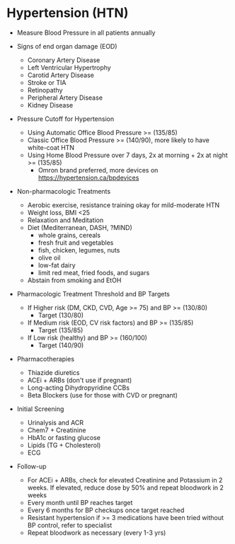 # Hypertension (HTN)

- Measure Blood Pressure in all patients annually

- Signs of end organ damage (EOD)
    - Coronary Artery Disease
    - Left Ventricular Hypertrophy
    - Carotid Artery Disease
    - Stroke or TIA
    - Retinopathy
    - Peripheral Artery Disease
    - Kidney Disease

- Pressure Cutoff for Hypertension
    - Using Automatic Office Blood Pressure >= (135/85)
    - Classic Office Blood Pressure >= (140/90), more likely to have white-coat HTN
    - Using Home Blood Pressure over 7 days, 2x at morning + 2x at night >= (135/85)
        - Omron brand preferred, more devices on https://hypertension.ca/bpdevices

- Non-pharmacologic Treatments
    - Aerobic exercise, resistance training okay for mild-moderate HTN
    - Weight loss, BMI <25
    - Relaxation and Meditation
    - Diet (Mediterranean, DASH, ?MIND)
        - whole grains, cereals
        - fresh fruit and vegetables
        - fish, chicken, legumes, nuts
        - olive oil
        - low-fat dairy
        - limit red meat, fried foods, and sugars
    - Abstain from smoking and EtOH

- Pharmacologic Treatment Threshold and BP Targets
    - If Higher risk (DM, CKD, CVD, Age >= 75) and BP >= (130/80)
        - Target (130/80)
    - If Medium risk (EOD, CV risk factors) and BP >= (135/85)
        - Target (135/85)
    - If Low risk (healthy) and BP >= (160/100)
        - Target (140/90)

- Pharmacotherapies
    - Thiazide diuretics
    - ACEi + ARBs (don't use if pregnant)
    - Long-acting Dihydropyridine CCBs
    - Beta Blockers (use for those with CVD or pregnant)

- Initial Screening
    - Urinalysis and ACR
    - Chem7 + Creatinine
    - HbA1c or fasting glucose
    - Lipids (TG + Cholesterol)
    - ECG

- Follow-up
    - For ACEi + ARBs, check for elevated Creatinine and Potassium in 2 weeks. If elevated, reduce dose by 50% and repeat bloodwork in 2 weeks
    - Every month until BP reaches target
    - Every 6 months for BP checkups once target reached
    - Resistant hypertension if >= 3 medications have been tried without BP control, refer to specialist
    - Repeat bloodwork as necessary (every 1-3 yrs)
